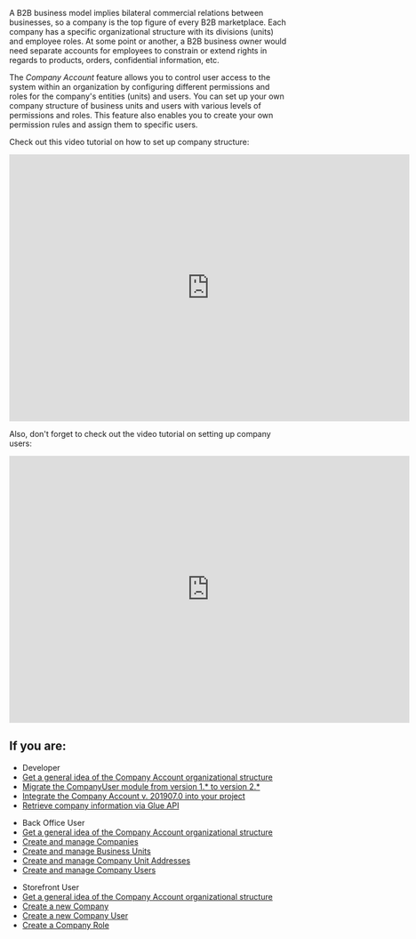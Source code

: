A B2B business model implies bilateral commercial relations between businesses, so a company is the top figure of every B2B marketplace. Each company has a specific organizational structure with its divisions (units) and employee roles. At some point or another, a B2B business owner would need separate accounts for employees to constrain or extend rights in regards to products, orders, confidential information, etc.

The *Company Account* feature allows you to control user access to the system within an organization by configuring different permissions and roles for the company's entities (units) and users. You can set up your own company structure of business units and users with various levels of permissions and roles. This feature also enables you to create your own permission rules and assign them to specific users.

Check out this video tutorial on how to set up company structure:
<iframe src="https://fast.wistia.net/embed/iframe/qkdgkeannb" title="How to set up Company Structure in Spryker" allowtransparency="true" frameborder="0" scrolling="no" class="wistia_embed" name="wistia_embed" allowfullscreen="0" mozallowfullscreen="0" webkitallowfullscreen="0" oallowfullscreen="0" msallowfullscreen="0" width="720" height="480"></iframe>

Also, don't forget to check out the video tutorial on setting up company users:
<iframe src="https://fast.wistia.net/embed/iframe/72qy3slwjo" title="How to set up Company Users and Roles in Spryker" allowtransparency="true" frameborder="0" scrolling="no" class="wistia_embed" name="wistia_embed" allowfullscreen="0" mozallowfullscreen="0" webkitallowfullscreen="0" oallowfullscreen="0" msallowfullscreen="0" width="720" height="480"></iframe>

## If you are:

<div class="mr-container">
    <div class="mr-list-container">
        <!-- col1 -->
        <div class="mr-col">
            <ul class="mr-list mr-list-green">
                <li class="mr-title">Developer</li>
                <li><a href="https://documentation.spryker.com/docs/company-account-general-organizational-structure" class="mr-link">Get a general idea of the Company Account organizational structure</a></li>
                <li><a href="https://documentation.spryker.com/docs/mg-companyuser#upgrading-from-version-1-0-0-to-version-2-0-0" class="mr-link">Migrate the CompanyUser module from version 1.* to version 2.*</a></li>
                <li><a href="https://documentation.spryker.com/docs/company-account-integration-201907" class="mr-link">Integrate the Company Account v. 201907.0 into your project</a></li>
            <li><a href="https://documentation.spryker.com/docs/en/retrieving-company-information-201907" class="mr-link">Retrieve company information via Glue API</a></li>    
            </ul>
        </div>
        <!-- col2 -->
        <div class="mr-col">
            <ul class="mr-list mr-list-blue">
                <li class="mr-title"> Back Office User</li>
                <li><a href="https://documentation.spryker.com/docs/company-account-general-organizational-structure" class="mr-link">Get a general idea of the Company Account organizational structure</a></li>
                <li><a href="https://documentation.spryker.com/docs/managing-companies" class="mr-link">Create and manage Companies</a></li>
                <li><a href="https://documentation.spryker.com/docs/managing-company-units" class="mr-link">Create and manage Business Units</a></li>
                <li><a href="https://documentation.spryker.com/docs/managing-company-unit-addresses" class="mr-link">Create and manage Company Unit Addresses</a></li>
                <li><a href="https://documentation.spryker.com/docs/managing-company-users" class="mr-link">Create and manage Company Users</a></li>
            </ul>
        </div>
        <!-- col3 -->
        <div class="mr-col">
            <ul class="mr-list mr-list-red">
                <li class="mr-title">Storefront User</li>
                <li><a href="https://documentation.spryker.com/docs/company-account-general-organizational-structure" class="mr-link">Get a general idea of the Company Account organizational structure</a></li>
                <li><a href="https://documentation.spryker.com/docs/company-account-shop-guide" class="mr-link">Create a new Company</a></li>
                <li><a href="https://documentation.spryker.com/docs/company-users-shop-guide" class="mr-link">Create a new Company User</a></li>
                <li><a href="https://documentation.spryker.com/docs/company-roles-shop-guide" class="mr-link">Create a Company Role</a></li>
            </ul>
        </div>
    </div>
</div>